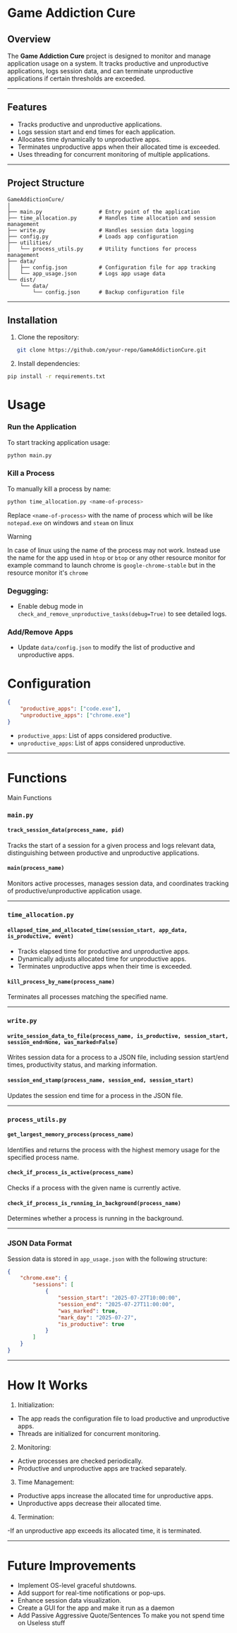 # Game Addiction Cure

## Overview
The **Game Addiction Cure** project is designed to monitor and manage application usage on a system. It tracks productive and unproductive applications, logs session data, and can terminate unproductive applications if certain thresholds are exceeded.

---

## Features
- Tracks productive and unproductive applications.
- Logs session start and end times for each application.
- Allocates time dynamically to unproductive apps.
- Terminates unproductive apps when their allocated time is exceeded.
- Uses threading for concurrent monitoring of multiple applications.
---

## Project Structure

```
GameAddictionCure/
│
├── main.py                  # Entry point of the application
├── time_allocation.py       # Handles time allocation and session management
├── write.py                 # Handles session data logging
├── config.py                # Loads app configuration
├── utilities/
│   └── process_utils.py     # Utility functions for process management
├── data/
│   ├── config.json          # Configuration file for app tracking
│   └── app_usage.json       # Logs app usage data
└── dist/
    └── data/
        └── config.json      # Backup configuration file
```
---

## Installation
1. Clone the repository:
```bash
   git clone https://github.com/your-repo/GameAddictionCure.git
```
2. Install dependencies:
```bash
pip install -r requirements.txt
```

# Usage
### Run the Application
To start tracking application usage:

```bash
python main.py
```

### Kill a Process
To manually kill a process by name:
```bash
python time_allocation.py <name-of-process>
```
Replace `<name-of-process>` with the name of process which will be like `notepad.exe` on windows and `steam` on linux
> [!warning]
> In case of linux using the name of the process may not work.
> Instead use the name for the app used in `htop` or `btop` or any other resource monitor
> for example command to launch chrome is `google-chrome-stable` but in the resource monitor it's `chrome`

### Degugging:
  - Enable debug mode in `check_and_remove_unproductive_tasks(debug=True)` to see detailed logs.

### Add/Remove Apps
  - Update `data/config.json` to modify the list of productive and unproductive apps.
# Configuration


```JSON
{
    "productive_apps": ["code.exe"],
    "unproductive_apps": ["chrome.exe"]
}
```
- `productive_apps`: List of apps considered productive.
- `unproductive_apps`: List of apps considered unproductive.
---

# Functions
Main Functions
### `main.py`

#### `track_session_data(process_name, pid)`
Tracks the start of a session for a given process and logs relevant data, distinguishing between productive and unproductive applications.

#### `main(process_name)`
Monitors active processes, manages session data, and coordinates tracking of productive/unproductive application usage.

---

### `time_allocation.py`

#### `ellapsed_time_and_allocated_time(session_start, app_data, is_productive, event)`
- Tracks elapsed time for productive and unproductive apps.
- Dynamically adjusts allocated time for unproductive apps.
- Terminates unproductive apps when their time is exceeded.

#### `kill_process_by_name(process_name)`
Terminates all processes matching the specified name.

---

### `write.py`

#### `write_session_data_to_file(process_name, is_productive, session_start, session_end=None, was_marked=False)`
Writes session data for a process to a JSON file, including session start/end times, productivity status, and marking information.

#### `session_end_stamp(process_name, session_end, session_start)`
Updates the session end time for a process in the JSON file.

---

### `process_utils.py`

#### `get_largest_memory_process(process_name)`
Identifies and returns the process with the highest memory usage for the specified process name.

#### `check_if_process_is_active(process_name)`
Checks if a process with the given name is currently active.

#### `check_if_process_is_running_in_background(process_name)`
Determines whether a process is running in the background.

---

### JSON Data Format

Session data is stored in `app_usage.json` with the following structure:
```json
{
    "chrome.exe": {
        "sessions": [
            {
                "session_start": "2025-07-27T10:00:00",
                "session_end": "2025-07-27T11:00:00",
                "was_marked": true,
                "mark_day": "2025-07-27",
                "is_productive": true
            }
        ]
    }
}
```
---
# How It Works
1. Initialization:

  - The app reads the configuration file to load productive and unproductive apps.
  - Threads are initialized for concurrent monitoring.
2. Monitoring:

  - Active processes are checked periodically.
  - Productive and unproductive apps are tracked separately.

3. Time Management:

  - Productive apps increase the allocated time for unproductive apps.
  - Unproductive apps decrease their allocated time.
4. Termination:

  -If an unproductive app exceeds its allocated time, it is terminated.

---

# Future Improvements
- Implement OS-level graceful shutdowns.
- Add support for real-time notifications or pop-ups.
- Enhance session data visualization.
- Create a GUI for the app and make it run as a daemon
- Add Passive Aggressive Quote/Sentences To make you not spend time on Useless stuff


